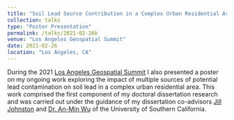 ```yaml
---
title: "Soil Lead Source Contribution in a Complex Urban Residential Area"
collection: talks
type: "Poster Presentation"
permalink: /talks/2021-02-26b
venue: "Los Angeles Geospatial Summit"
date: 2021-02-26
location: "Los Angeles, CA"
---
```


During the 2021 [Los Angeles Geospatial Summit](https://spatial.usc.edu/los-angeles-geospatial-summit-events) I also presented a poster on my ongoing work exploring the impact of multiple sources of potential lead contamination on soil lead in a complex urban residential area.  This work comprised the first component of my doctoral dissertation research and was carried out under the guidance of my dissertation co-advisors [Jill Johnston](https://www.linkedin.com/in/jill-johnston-9b32a354) and [Dr. An-Min Wu](https://www.linkedin.com/in/anminwu) of the University of Southern California.
